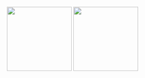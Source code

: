 <div align="center">

<br/>
<img height="150px" src="https://github-readme-stats.vercel.app/api/top-langs/?username=charles-repo&layout=compact&theme=dracula&private=true">
<img height="150px" src="https://github-readme-stats.vercel.app/api?username=Charles-repo&show_icons=true&theme=dracula&count_private=true&private=true">
<br/>
